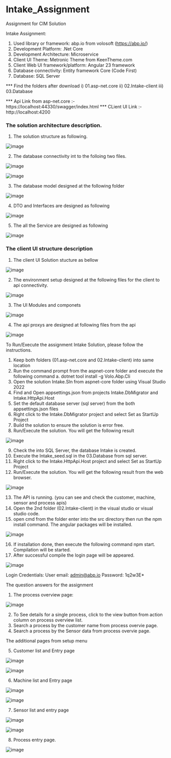 # Intake_Assignment
Assignment for CIM Solution

Intake Assignment:

1)	Used library or framework: abp.io from volosoft (https://abp.io/)
2)	Development Platform: .Net Core
3)	Development Architecture: Microservice
4)	Client UI Theme: Metronic Theme from KeenTheme.com
5)	Client Web UI framework/platform: Angular 23 framework
6)	Database connectivity: Entity framework Core (Code First)
7)	Database: SQL Server

*** Find the folders after download
     i) 01.asp-net.core
    ii) 02.Intake-client
   iii) 03.Database

*** Api Link from asp-net.core :- https://localhost:44330/swagger/index.html
*** CLient UI Link :- http://localhost:4200

### The solution architecture description.

1) The solution structure as following.

![image](https://user-images.githubusercontent.com/5942302/208354962-7470c696-2160-48e0-9d5f-5832df894c65.png)

2) The database connectivity int to the folloing two files.

![image](https://user-images.githubusercontent.com/5942302/208355294-3b3eaca0-8150-4dda-8338-1f26441ac985.png)

![image](https://user-images.githubusercontent.com/5942302/208355390-e3d834d3-1a65-454b-a203-e616f485737c.png)

3) The database model designed at the following folder

![image](https://user-images.githubusercontent.com/5942302/208355599-e680a4b3-effe-4372-a417-9b9d598ef9b6.png)

4) DTO and Interfaces are designed as following

![image](https://user-images.githubusercontent.com/5942302/208356113-5d5f5e8f-9851-43eb-8740-713196de3dec.png)

5) The all the Service are designed as following

![image](https://user-images.githubusercontent.com/5942302/208356315-6c7698eb-33df-41f5-aeba-f6c5bad1f844.png)

### The client UI structure description

1) The client UI Solution stucture as bellow

![image](https://user-images.githubusercontent.com/5942302/208356710-79449b02-154b-4470-b6f1-5cd99159ee43.png)

2) The environment setup designed at the following files for the client to api connectivity.

![image](https://user-images.githubusercontent.com/5942302/208357099-51322377-dbb9-4f68-8423-3d20e450e262.png)

3) The UI Modules and componets

![image](https://user-images.githubusercontent.com/5942302/208357477-ec01b441-166d-44fb-b7bf-32a9e55d2340.png)

4) The api proxys are designed at following files from the api

![image](https://user-images.githubusercontent.com/5942302/208357878-7aa0b0b6-39fe-46df-bdf6-914fc4877e7e.png)


To Run/Execute the assignment Intake Solution, please follow the instructions.


1)	Keep both folders (01.asp-net.core and 02.Intake-client) into same location
2)	Run the command prompt from the aspnet-core folder and execute the following command
a.	dotnet tool install -g Volo.Abp.Cli
3)	Open the solution Intake.Sln from aspnet-core folder using Visual Studio 2022
4)	Find and Open appsettings.json from projects Intake.DbMigrator and Intake.HttpApi.Host
5)	Set the default database server (sql server) from the both appsettings.json files
6)	Right click to the Intake.DbMigrator project and select Set as StartUp Project
7)	Build the solution to ensure the solution is error free.
8)	Run/Execute the solution. You will get the following result 

 ![image](https://user-images.githubusercontent.com/5942302/208351257-5495980c-2c4d-4b06-aaae-163c3daf03a5.png)


9)	Check the into SQL Server, the database Intake is created.
10)	Execute the Intake_seed.sql in the 03.Database from sql server.
11)	Right click to the Intake.HttpApi.Host project and select Set as StartUp Project
12)	Run/Execute the solution. You will get the following result from the web browser.

 ![image](https://user-images.githubusercontent.com/5942302/208351326-2d74a6f6-e71d-483b-bd3f-3d9a9b649cee.png)


13)	The API is running. (you can see and check the customer, machine, sensor and process apis)
14)	Open the 2nd folder (02.Intake-client) in the visual studio or visual studio code.
15)	open cmd from the folder enter into the src directory then run the npm install command. The angular packages will be installed.

![image](https://user-images.githubusercontent.com/5942302/208351346-1f0988c3-56fb-445c-8b78-977c61ebfb09.png)

 
16)	If installation done, then execute the following command npm start.  Compilation will be started.
17)	After successful compile the login page will be appeared.
 
 ![image](https://user-images.githubusercontent.com/5942302/208351377-d99c7790-aae5-4121-8910-2f233f700d84.png)

 
Login Credentials:
User email: admin@abp.io
Password: 1q2w3E*

The question answers for the assignment

1)	The process overview page:

 ![image](https://user-images.githubusercontent.com/5942302/208351402-c28ecebb-ba8a-4256-9168-13b30cdc8113.png)


2)	To See details for a single process, click to the view button from action column on process overview list.
3)	Search a process by the customer name from process overvie page.
4)	Search a process by the Sensor data from process overvie page.

The additional pages from setup menu

5)	Customer list and Entry page

 
![image](https://user-images.githubusercontent.com/5942302/208351433-cffb3acd-90ff-4311-bb55-ca3256e4b7a6.png)

![image](https://user-images.githubusercontent.com/5942302/208351461-f7736916-4bd2-4a4a-bfb0-f3c383f0632e.png)


6)	Machine list and Entry page

![image](https://user-images.githubusercontent.com/5942302/208351494-db5df679-a8bc-4dbd-8ec2-d611d04f7c0f.png)

![image](https://user-images.githubusercontent.com/5942302/208351525-94a4d9b2-9cc8-4187-9bee-557101a5d469.png)

7)	Sensor list and entry page

![image](https://user-images.githubusercontent.com/5942302/208351570-f004cecf-f461-42f9-8a23-d2b229a9470b.png)

![image](https://user-images.githubusercontent.com/5942302/208351604-a16eb5b2-8684-48fc-bbf7-ade21f2e00f1.png)

8)	Process entry page.

![image](https://user-images.githubusercontent.com/5942302/208351630-25fc794f-de12-402c-b670-0206fbf09093.png)

 


